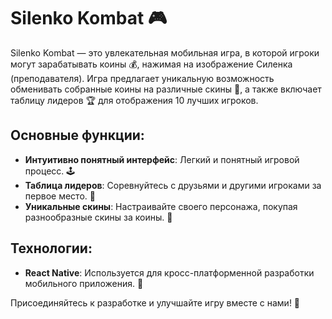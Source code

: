 # Silenko Kombat 🎮

Silenko Kombat — это увлекательная мобильная игра, в которой игроки могут зарабатывать коины 💰, нажимая на изображение Силенка (преподавателя). Игра предлагает уникальную возможность обменивать собранные коины на различные скины 🎨, а также включает таблицу лидеров 🏆 для отображения 10 лучших игроков.

## Основные функции:
- **Интуитивно понятный интерфейс**: Легкий и понятный игровой процесс. 🕹️
- **Таблица лидеров**: Соревнуйтесь с друзьями и другими игроками за первое место. 👑
- **Уникальные скины**: Настраивайте своего персонажа, покупая разнообразные скины за коины. 🌟

## Технологии:
- **React Native**: Используется для кросс-платформенной разработки мобильного приложения. 📱

Присоединяйтесь к разработке и улучшайте игру вместе с нами! 🤝
